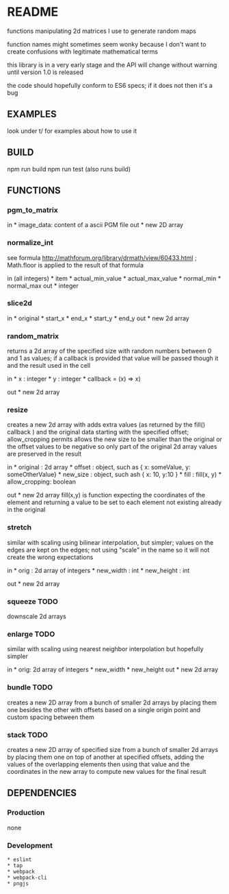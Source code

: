 # README

functions manipulating 2d matrices I use to generate random maps

function names might sometimes seem wonky because I don't want to create
confusions with legitimate mathematical terms

this library is in a very early stage and the API will change without warning
until version 1.0 is released

the code should hopefully conform to ES6 specs; if it does not then it's a bug

## EXAMPLES
look under t/ for examples about how to use it

## BUILD

npm run build
npm run test (also runs build)

## FUNCTIONS

### pgm_to_matrix
in
    * image_data: content of a ascii PGM file
out
    * new 2D array

### normalize_int
see formula http://mathforum.org/library/drmath/view/60433.html ; Math.floor is applied to the result of that formula

in (all integers)
    * item
    * actual_min_value
    * actual_max_value
    * normal_min
    * normal_max
out
    * integer

### slice2d
in
    * original
    * start_x
    * end_x
    * start_y
    * end_y
out
    * new 2d array

### random_matrix
returns a 2d array of the specified size with random numbers between
0 and 1 as values; if a callback is provided that value will be passed though it
and the result used in the cell

in
    * x : integer
    * y : integer
    * callback = (x) => x)

out
    * new 2d array

### resize
creates a new 2d array with adds extra values (as returned by the fill()
callback ) and the original data starting with the specified offset;
allow_cropping permits allows the new size to be smaller than the original or
the offset values to be negative so only part of the original 2d array values
are preserved in the result

in
    * original : 2d array
    * offset : object, such as { x: someValue, y: someOtherValue}
    * new_size : object, such ash { x: 10, y:10 }
    * fill : fill(x, y)
    * allow_cropping: boolean

out
    * new 2d array
fill(x,y) is function expecting the coordinates of the element and returning
a value to be set to each element not existing already in the original

### stretch
similar with scaling using bilinear interpolation, but simpler; values on the
edges are kept on the edges; not using "scale" in the name so it will not create
the wrong expectations

in
    * orig : 2d array of integers
    * new_width : int
    * new_height : int

out
    * new 2d array

### squeeze TODO
downscale 2d arrays

### enlarge TODO
similar with scaling using nearest neighbor interpolation but hopefully simpler

in
    * orig: 2d array of integers
    * new_width
    * new_height
out
    * new 2d array

### bundle TODO
creates a new 2D array from a bunch of smaller 2d arrays by placing them one
besides the other with offsets based on a single origin point and custom
spacing between them

### stack TODO
creates a new 2D array of specified size from a bunch of smaller 2d arrays by
placing them one on top of another at specified offsets, adding the values of the
overlapping elements then using that value and the coordinates in the new array
to compute new values for the final result



## DEPENDENCIES

### Production
none

### Development
    * eslint
    * tap
    * webpack
    * webpack-cli
    * pngjs
